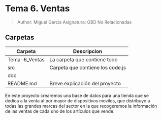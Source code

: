 # Tema 6. Ventas
> Author: Miguel García
> Asignatura: GBD No Relacionadas
## Carpetas
| Carpeta | Descripcion |
| ------ | ------ |
| Tema-6_Ventas | La carpeta que contiene todo |
| src | Carpeta que contiene los code.js |
| doc |  | Carpeta que contiene la documentación |
| README.md | Breve explicación del proyecto |

En este proyecto crearemos una base de datos para una tienda que se dedica a la venta al por mayor de 
dispositivos moviles, que distribuye a todas las grandes marcas del sector
en la que recogeremos la información de las ventas de cada uno de los artículos que vende.
